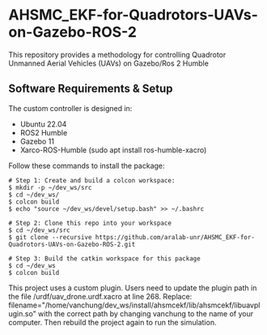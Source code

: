 # AHSMC_EKF-for-Quadrotors-UAVs-on-Gazebo-ROS-2
This repository provides a methodology for controlling Quadrotor Unmanned Aerial Vehicles (UAVs) on Gazebo/Ros 2 Humble

## Software Requirements & Setup

The custom controller is designed in:

- Ubuntu 22.04
- ROS2 Humble
- Gazebo 11
- Xarco-ROS-Humble (sudo apt install ros-humble-xacro)

Follow these commands to install the package:

```shell
# Step 1: Create and build a colcon workspace:
$ mkdir -p ~/dev_ws/src
$ cd ~/dev_ws/
$ colcon build
$ echo "source ~/dev_ws/devel/setup.bash" >> ~/.bashrc

# Step 2: Clone this repo into your workspace
$ cd ~/dev_ws/src
$ git clone --recursive https://github.com/aralab-unr/AHSMC_EKF-for-Quadrotors-UAVs-on-Gazebo-ROS-2.git

# Step 3: Build the catkin workspace for this package
$ cd ~/dev_ws
$ colcon build
```
This project uses a custom plugin. Users need to update the plugin path in the file /urdf/uav_drone.urdf.xacro at line 268. Replace: filename="/home/vanchung/dev_ws/install/ahsmcekf/lib/ahsmcekf/libuavplugin.so" with the correct path by changing vanchung to the name of your computer. Then rebuild the project again to run the simulation.







 
